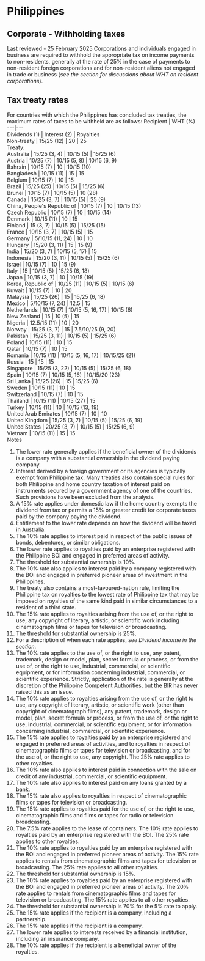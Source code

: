 # Philippines
## Corporate - Withholding taxes
Last reviewed - 25 February 2025
Corporations and individuals engaged in business are required to withhold the appropriate tax on income payments to non-residents, generally at the rate of 25% in the case of payments to non-resident foreign corporations and for non-resident aliens not engaged in trade or business (_see the section for discussions about WHT on resident corporations_). 
## Tax treaty rates
For countries with which the Philippines has concluded tax treaties, the maximum rates of taxes to be withheld are as follows:
Recipient | WHT (%)  
---|---  
Dividends (1) | Interest (2) | Royalties  
Non-treaty | 15/25 (12) | 20 | 25  
Treaty:  
Australia | 15/25 (3, 4) | 10/15 (5) | 15/25 (6)  
Austria | 10/25 (7) | 10/15 (5, 8) | 10/15 (6, 9)  
Bahrain | 10/15 (7) | 10 | 10/15 (10)  
Bangladesh | 10/15 (11) | 15 | 15  
Belgium | 10/15 (7) | 10 | 15  
Brazil | 15/25 (25) | 10/15 (5) | 15/25 (6)  
Brunei | 10/15 (7) | 10/15 (5) | 10 (28)  
Canada | 15/25 (3, 7) | 10/15 (5) | 25 (9)  
China, People's Republic of | 10/15 (7) | 10 | 10/15 (13)  
Czech Republic | 10/15 (7) | 10 | 10/15 (14)  
Denmark | 10/15 (11) | 10 | 15  
Finland | 15 (3, 7) | 10/15 (5) | 15/25 (15)  
France | 10/15 (3, 7) | 10/15 (5) | 15  
Germany | 5/10/15 (11, 24) | 10 | 10  
Hungary | 15/20 (3, 11) | 15 | 15 (9)  
India | 15/20 (3, 7) | 10/15 (5, 17) | 15  
Indonesia | 15/20 (3, 11) | 10/15 (5) | 15/25 (6)  
Israel | 10/15 (7) | 10 | 15 (9)  
Italy | 15 | 10/15 (5) | 15/25 (6, 18)  
Japan | 10/15 (3, 7) | 10 | 10/15 (19)  
Korea, Republic of | 10/25 (11) | 10/15 (5) | 10/15 (6)  
Kuwait | 10/15 (7) | 10 | 20  
Malaysia | 15/25 (26) | 15 | 15/25 (6, 18)  
Mexico | 5/10/15 (7, 24) | 12.5 | 15  
Netherlands | 10/15 (7) | 10/15 (5, 16, 17) | 10/15 (6)  
New Zealand | 15 | 10 (5) | 15  
Nigeria | 12.5/15 (11) | 10 | 20  
Norway | 15/25 (3, 7) | 15 | 7.5/10/25 (9, 20)  
Pakistan | 15/25 (3, 11) | 10/15 (5) | 15/25 (6)  
Poland | 10/15 (11) | 10 | 15  
Qatar | 10/15 (7) | 10 | 15  
Romania | 10/15 (11) | 10/15 (5, 16, 17) | 10/15/25 (21)  
Russia | 15 | 15 | 15  
Singapore | 15/25 (3, 22) | 10/15 (5) | 15/25 (6, 18)  
Spain | 10/15 (7) | 10/15 (5, 16) | 10/15/20 (23)  
Sri Lanka | 15/25 (26) | 15 | 15/25 (6)  
Sweden | 10/15 (11) | 10 | 15  
Switzerland | 10/15 (7) | 10 | 15  
Thailand | 10/15 (11) | 10/15 (27) | 15  
Turkey | 10/15 (11) | 10 | 10/15 (13, 19)  
United Arab Emirates | 10/15 (7) | 10 | 10  
United Kingdom | 15/25 (3, 7) | 10/15 (5) | 15/25 (6, 19)  
United States | 20/25 (3, 7) | 10/15 (5) | 15/25 (6, 9)  
Vietnam | 10/15 (11) | 15 | 15  
Notes
  1. The lower rate generally applies if the beneficial owner of the dividends is a company with a substantial ownership in the dividend paying company.
  2. Interest derived by a foreign government or its agencies is typically exempt from Philippine tax. Many treaties also contain special rules for both Philippine and home country taxation of interest paid on instruments secured by a government agency of one of the countries. Such provisions have been excluded from the analysis.
  3. A 15% rate applies under domestic law if the home country exempts the dividend from tax or permits a 15% or greater credit for corporate taxes paid by the company paying the dividend.
  4. Entitlement to the lower rate depends on how the dividend will be taxed in Australia.
  5. The 10% rate applies to interest paid in respect of the public issues of bonds, debentures, or similar obligations.
  6. The lower rate applies to royalties paid by an enterprise registered with the Philippine BOI and engaged in preferred areas of activity.
  7. The threshold for substantial ownership is 10%.
  8. The 10% rate also applies to interest paid by a company registered with the BOI and engaged in preferred pioneer areas of investment in the Philippines.
  9. The treaty also contains a most-favoured-nation rule, limiting the Philippine tax on royalties to the lowest rate of Philippine tax that may be imposed on royalties of the same kind paid in similar circumstances to a resident of a third state.
  10. The 15% rate applies to royalties arising from the use of, or the right to use, any copyright of literary, artistic, or scientific work including cinematograph films or tapes for television or broadcasting.
  11. The threshold for substantial ownership is 25%.
  12. For a description of when each rate applies, _see Dividend income in the section_.
  13. The 10% rate applies to the use of, or the right to use, any patent, trademark, design or model, plan, secret formula or process, or from the use of, or the right to use, industrial, commercial, or scientific equipment, or for information concerning industrial, commercial, or scientific experience. Strictly, application of the rate is generally at the discretion of the Philippine Competent Authorities, but the BIR has never raised this as an issue.
  14. The 10% rate applies to royalties arising from the use of, or the right to use, any copyright of literary, artistic, or scientific work (other than copyright of cinematograph films), any patent, trademark, design or model, plan, secret formula or process, or from the use of, or the right to use, industrial, commercial, or scientific equipment, or for information concerning industrial, commercial, or scientific experience.
  15. The 15% rate applies to royalties paid by an enterprise registered and engaged in preferred areas of activities, and to royalties in respect of cinematographic films or tapes for television or broadcasting, and for the use of, or the right to use, any copyright. The 25% rate applies to other royalties.
  16. The 10% rate also applies to interest paid in connection with the sale on credit of any industrial, commercial, or scientific equipment.
  17. The 10% rate also applies to interest paid on any loans granted by a bank.
  18. The 15% rate also applies to royalties in respect of cinematographic films or tapes for television or broadcasting.
  19. The 15% rate applies to royalties paid for the use of, or the right to use, cinematographic films and films or tapes for radio or television broadcasting.
  20. The 7.5% rate applies to the lease of containers. The 10% rate applies to royalties paid by an enterprise registered with the BOI. The 25% rate applies to other royalties.
  21. The 10% rate applies to royalties paid by an enterprise registered with the BOI and engaged in preferred pioneer areas of activity. The 15% rate applies to rentals from cinematographic films and tapes for television or broadcasting. The 25% rate applies to all other royalties.
  22. The threshold for substantial ownership is 15%.
  23. The 10% rate applies to royalties paid by an enterprise registered with the BOI and engaged in preferred pioneer areas of activity. The 20% rate applies to rentals from cinematographic films and tapes for television or broadcasting. The 15% rate applies to all other royalties.
  24. The threshold for substantial ownership is 70% for the 5% rate to apply.
  25. The 15% rate applies if the recipient is a company, including a partnership.
  26. The 15% rate applies if the recipient is a company.
  27. The lower rate applies to interests received by a financial institution, including an insurance company.
  28. The 10% rate applies if the recipient is a beneficial owner of the royalties.


